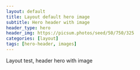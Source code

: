 ```yaml
---
layout: default
title: Layout default hero image
subtitle: Hero header with image
header_type: hero
header_img: https://picsum.photos/seed/50/750/325
categories: [layout]
tags: [hero-header, images]
---
```


Layout test, header hero with image